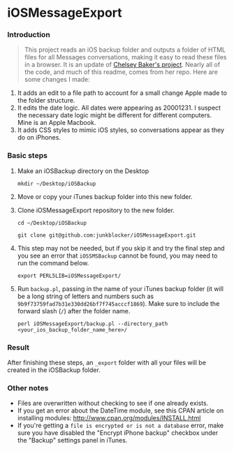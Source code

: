iOSMessageExport
================

### Introduction
> This project reads an iOS backup folder and outputs a folder of HTML files for all Messages conversations, making it easy to read these files in a browser. It is an update of [Chelsey Baker's project](https://github.com/chelseybaker/iOSMessageExport). Nearly all of the code, and much of this readme, comes from her repo. Here are some changes I made:
1. It adds an edit to a file path to account for a small change Apple made to the folder structure.
1. It edits the date logic. All dates were appearing as 20001231. I suspect the necessary date logic might be different for different computers. Mine is an Apple Macbook.
1. It adds CSS styles to mimic iOS styles, so conversations appear as they do on iPhones.

### Basic steps

1. Make an iOSBackup directory on the Desktop
    ```
    mkdir ~/Desktop/iOSBackup
    ```
1. Move or copy your iTunes backup folder into this new folder. 

1. Clone iOSMessageExport repository to the new folder.
    ```
    cd ~/Desktop/iOSBackup

    git clone git@github.com:junkblocker/iOSMessageExport.git
    ```

1. This step may not be needed, but if you skip it and try the final step and you see an error that `iOSSMSBackup` cannot be found, you may need to run the command below. 
    ```
    export PERL5LIB=iOSMessageExport/
    ```
1. Run `backup.pl`, passing in the name of your iTunes backup folder (it will be a long string of letters and numbers such as `9b9f73759fad7b31e330dd26bf7f745acccf1869`). Make sure to include the forward slash (`/`) after the folder name.
    ```
    perl iOSMessageExport/backup.pl --directory_path <your_ios_backup_folder_name_here>/
    ```
    

### Result
After finishing these steps, an `_export` folder with all your files will be created in the iOSBackup folder.

### Other notes

* Files are overwritten without checking to see if one already exists.
* If you get an error about the DateTime module, see this CPAN article on installing modules: http://www.cpan.org/modules/INSTALL.html
* If you're getting a `file is encrypted or is not a database` error, make sure you have disabled the "Encrypt iPhone backup" checkbox under the "Backup" settings panel in iTunes.

